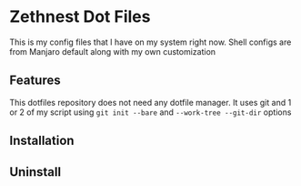 # Zethnest Dot Files

This is my config files that I have on my system right now. Shell configs are from Manjaro default along with my own customization

## Features

This dotfiles repository does not need any dotfile manager. It uses git and 1 or 2 of my script using `git init --bare` and `--work-tree --git-dir` options

## Installation

## Uninstall
